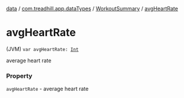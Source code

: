 [data](../../index.md) / [com.treadhill.app.dataTypes](../index.md) / [WorkoutSummary](index.md) / [avgHeartRate](./avg-heart-rate.md)

# avgHeartRate

(JVM) `var avgHeartRate: `[`Int`](https://kotlinlang.org/api/latest/jvm/stdlib/kotlin/-int/index.html)

average heart rate

### Property

`avgHeartRate` - average heart rate